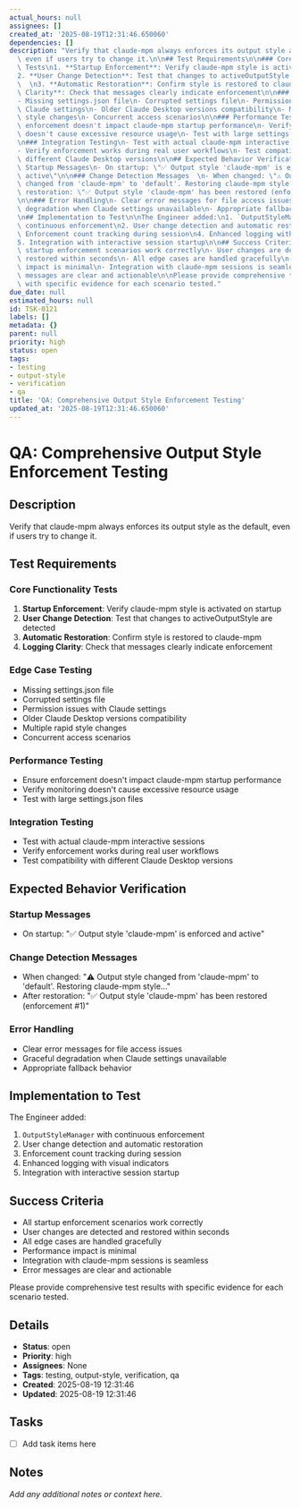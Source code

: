 ```yaml
---
actual_hours: null
assignees: []
created_at: '2025-08-19T12:31:46.650060'
dependencies: []
description: "Verify that claude-mpm always enforces its output style as the default,\
  \ even if users try to change it.\n\n## Test Requirements\n\n### Core Functionality\
  \ Tests\n1. **Startup Enforcement**: Verify claude-mpm style is activated on startup\n\
  2. **User Change Detection**: Test that changes to activeOutputStyle are detected\
  \  \n3. **Automatic Restoration**: Confirm style is restored to claude-mpm\n4. **Logging\
  \ Clarity**: Check that messages clearly indicate enforcement\n\n### Edge Case Testing\n\
  - Missing settings.json file\n- Corrupted settings file\n- Permission issues with\
  \ Claude settings\n- Older Claude Desktop versions compatibility\n- Multiple rapid\
  \ style changes\n- Concurrent access scenarios\n\n### Performance Testing\n- Ensure\
  \ enforcement doesn't impact claude-mpm startup performance\n- Verify monitoring\
  \ doesn't cause excessive resource usage\n- Test with large settings.json files\n\
  \n### Integration Testing\n- Test with actual claude-mpm interactive sessions\n\
  - Verify enforcement works during real user workflows\n- Test compatibility with\
  \ different Claude Desktop versions\n\n## Expected Behavior Verification\n\n###\
  \ Startup Messages\n- On startup: \"✅ Output style 'claude-mpm' is enforced and\
  \ active\"\n\n### Change Detection Messages  \n- When changed: \"⚠️ Output style\
  \ changed from 'claude-mpm' to 'default'. Restoring claude-mpm style...\"\n- After\
  \ restoration: \"✅ Output style 'claude-mpm' has been restored (enforcement #1)\"\
  \n\n### Error Handling\n- Clear error messages for file access issues\n- Graceful\
  \ degradation when Claude settings unavailable\n- Appropriate fallback behavior\n\
  \n## Implementation to Test\n\nThe Engineer added:\n1. `OutputStyleManager` with\
  \ continuous enforcement\n2. User change detection and automatic restoration\n3.\
  \ Enforcement count tracking during session\n4. Enhanced logging with visual indicators\n\
  5. Integration with interactive session startup\n\n## Success Criteria\n\n- All\
  \ startup enforcement scenarios work correctly\n- User changes are detected and\
  \ restored within seconds\n- All edge cases are handled gracefully\n- Performance\
  \ impact is minimal\n- Integration with claude-mpm sessions is seamless\n- Error\
  \ messages are clear and actionable\n\nPlease provide comprehensive test results\
  \ with specific evidence for each scenario tested."
due_date: null
estimated_hours: null
id: TSK-0121
labels: []
metadata: {}
parent: null
priority: high
status: open
tags:
- testing
- output-style
- verification
- qa
title: 'QA: Comprehensive Output Style Enforcement Testing'
updated_at: '2025-08-19T12:31:46.650060'
---
```


# QA: Comprehensive Output Style Enforcement Testing

## Description
Verify that claude-mpm always enforces its output style as the default, even if users try to change it.

## Test Requirements

### Core Functionality Tests
1. **Startup Enforcement**: Verify claude-mpm style is activated on startup
2. **User Change Detection**: Test that changes to activeOutputStyle are detected  
3. **Automatic Restoration**: Confirm style is restored to claude-mpm
4. **Logging Clarity**: Check that messages clearly indicate enforcement

### Edge Case Testing
- Missing settings.json file
- Corrupted settings file
- Permission issues with Claude settings
- Older Claude Desktop versions compatibility
- Multiple rapid style changes
- Concurrent access scenarios

### Performance Testing
- Ensure enforcement doesn't impact claude-mpm startup performance
- Verify monitoring doesn't cause excessive resource usage
- Test with large settings.json files

### Integration Testing
- Test with actual claude-mpm interactive sessions
- Verify enforcement works during real user workflows
- Test compatibility with different Claude Desktop versions

## Expected Behavior Verification

### Startup Messages
- On startup: "✅ Output style 'claude-mpm' is enforced and active"

### Change Detection Messages  
- When changed: "⚠️ Output style changed from 'claude-mpm' to 'default'. Restoring claude-mpm style..."
- After restoration: "✅ Output style 'claude-mpm' has been restored (enforcement #1)"

### Error Handling
- Clear error messages for file access issues
- Graceful degradation when Claude settings unavailable
- Appropriate fallback behavior

## Implementation to Test

The Engineer added:
1. `OutputStyleManager` with continuous enforcement
2. User change detection and automatic restoration
3. Enforcement count tracking during session
4. Enhanced logging with visual indicators
5. Integration with interactive session startup

## Success Criteria

- All startup enforcement scenarios work correctly
- User changes are detected and restored within seconds
- All edge cases are handled gracefully
- Performance impact is minimal
- Integration with claude-mpm sessions is seamless
- Error messages are clear and actionable

Please provide comprehensive test results with specific evidence for each scenario tested.

## Details
- **Status**: open
- **Priority**: high
- **Assignees**: None
- **Tags**: testing, output-style, verification, qa
- **Created**: 2025-08-19 12:31:46
- **Updated**: 2025-08-19 12:31:46

## Tasks
- [ ] Add task items here

## Notes
_Add any additional notes or context here._
